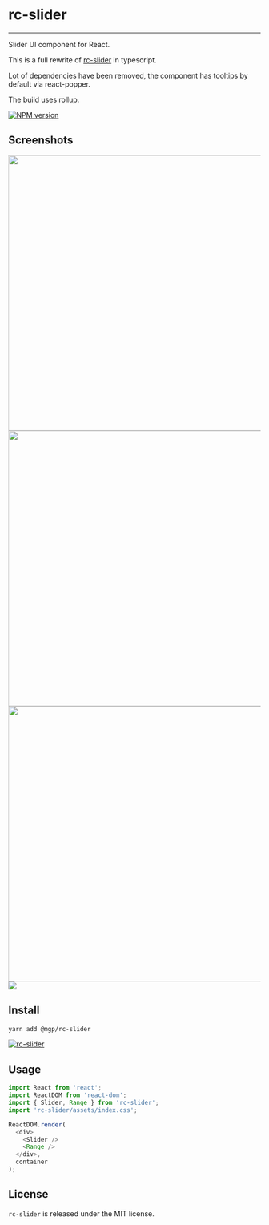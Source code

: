 # rc-slider
---

Slider UI component for React.

This is a full rewrite of [rc-slider](https://github.com/react-component/slider) in typescript.

Lot of dependencies have been removed, the component has tooltips by default via react-popper.

The build uses rollup.

[![NPM version][npm-image]][npm-url]

[npm-image]: http://img.shields.io/npm/v/@mgp/rc-slider.svg?style=flat-square
[npm-url]: http://npmjs.org/package/@mgp/rc-slider

## Screenshots

<img src="https://t.alipayobjects.com/images/T1ki8fXeprXXXXXXXX.png" width="550"/>

<img src="https://t.alipayobjects.com/images/T1pPhfXhBqXXXXXXXX.png" width="550"/>

<img src="https://t.alipayobjects.com/images/T1wO8fXd4rXXXXXXXX.png" width="550"/>

<img src="http://i.giphy.com/l46Cs36c9HrHMExoc.gif"/>


## Install

```bash
yarn add @mgp/rc-slider
```

[![rc-slider](https://nodei.co/npm/@mgp/rc-slider.png)](https://npmjs.org/package/@mgp/rc-slider)

## Usage

````js
import React from 'react';
import ReactDOM from 'react-dom';
import { Slider, Range } from 'rc-slider';
import 'rc-slider/assets/index.css';

ReactDOM.render(
  <div>
    <Slider />
    <Range />
  </div>,
  container
);
`````

## License

`rc-slider` is released under the MIT license.

